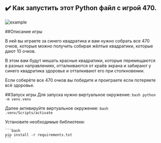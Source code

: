 ## :heavy_check_mark: Как запустить этот Python файл с игрой 470.
![example](https://img.shields.io/badge/Python-Pygame-darkgreen)

##Описание игры

В ней вы играете за синего квадратика и вам нужно собрать все 470 очков, которые можно получить собирая жёлтые квадратики, которые дают 10 очков.

В этом вам будут мешать красные квадратики, которые перемещаются в разных направлениях, отталкиваются от краёв экрана и забирают у синего квадратика здоровье и отталкивают его при столкновении.

Если соберёте все 470 очков вы победите и проиграете если потеряете всё здоровье.


##Запуск игры
Для запуска нужно виртуальное окружение:
    ```bash
    python -m venv.venv
    ```

Далее активируйте виртуальное окружение:
    ```bash
    .venv/Scripts/activate
    ```

Установите необходимые библиотеки:

    ```bash
    pip install -r requirements.txt
    ```
